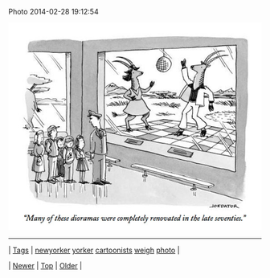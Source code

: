 <!--
title: Photo 2014-02-28 19
date: 2020-06-28T15:27:00.265Z
tags: newyorker, yorker, cartoonists, weigh, photo
-->


Photo 2014-02-28 19:12:54

![](78127493868-0.jpg)

<!--BOTTOM-POST-NAVIGATION-->
---

| [Tags](tags.md) | [newyorker](tag-newyorker.md) [yorker](tag-yorker.md) [cartoonists](tag-cartoonists.md) [weigh](tag-weigh.md) [photo](tag-photo.md) |

| [Newer](77083640373.md) | [Top](index.md) | [Older](78147874524.md) |